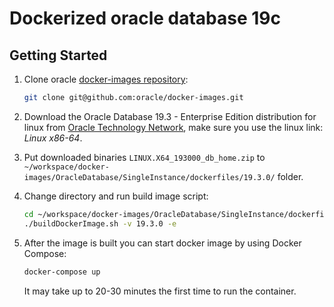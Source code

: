 # Dockerized oracle database 19с

## Getting Started
1. Clone oracle [docker-images repository](https://github.com/oracle/docker-images/blob/master/OracleDatabase/SingleInstance/README.md):
   ```bash
   git clone git@github.com:oracle/docker-images.git
   ```
2. Download the Oracle Database 19.3 - Enterprise Edition distribution for linux from [Oracle Technology Network](http://www.oracle.com/technetwork/database/enterprise-edition/downloads/index.html), make sure you use the linux link: *Linux x86-64*.
   
3. Put downloaded binaries `LINUX.X64_193000_db_home.zip` to `~/workspace/docker-images/OracleDatabase/SingleInstance/dockerfiles/19.3.0/` folder.

4. Change directory and run build image script:
   ```bash
   cd ~/workspace/docker-images/OracleDatabase/SingleInstance/dockerfiles/
   ./buildDockerImage.sh -v 19.3.0 -e
   ```
5. After the image is built you can start docker image by using Docker Compose:
   ```bash
   docker-compose up
   ```
   It may take up to 20-30 minutes the first time to run the container.
